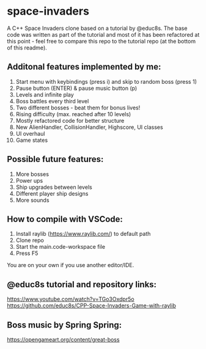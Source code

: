 # space-invaders
A C++ Space Invaders clone based on a tutorial by @educ8s. The base code was written as part of the tutorial and most of it has been refactored at this point - feel free to compare this repo to the tutorial repo (at the bottom of this readme).
<br>

## Additonal features implemented by me:
1. Start menu with keybindings (press i) and skip to random boss (press 1)
2. Pause button (ENTER) & pause music button (p)
3. Levels and infinite play
4. Boss battles every third level
5. Two different bosses - beat them for bonus lives!
6. Rising difficulty (max. reached after 10 levels)
7. Mostly refactored code for better structure
8. New AlienHandler, CollisionHandler, Highscore, UI classes
9. UI overhaul
10. Game states

## Possible future features:
1. More bosses
2. Power ups 
3. Ship upgrades between levels
4. Different player ship designs
5. More sounds

## How to compile with VSCode:
1. Install raylib (https://www.raylib.com/) to default path
2. Clone repo 
3. Start the main.code-workspace file
4. Press F5

You are on your own if you use another editor/IDE.
<br>

## @educ8s tutorial and repository links:
https://www.youtube.com/watch?v=TGo3Oxdpr5o <br>
https://github.com/educ8s/CPP-Space-Invaders-Game-with-raylib
<br>

## Boss music by Spring Spring:
https://opengameart.org/content/great-boss
